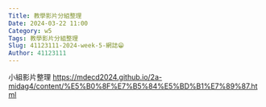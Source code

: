 ```yaml
---
Title: 教學影片分組整理
Date: 2024-03-22 11:00
Category: w5
Tags: 教學影片分組整理
Slug: 41123111-2024-week-5-網誌😁
Author: 41123111
---
```

小組影片整理
https://mdecd2024.github.io/2a-midag4/content/%E5%B0%8F%E7%B5%84%E5%BD%B1%E7%89%87.html


